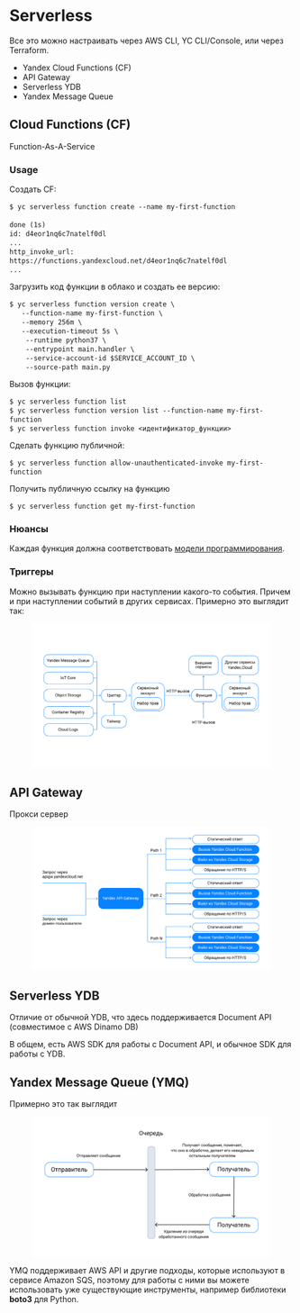 # Serverless

Все это можно настраивать через AWS CLI, YC CLI/Console, или через Terraform.

* Yandex Cloud Functions (CF)
* API Gateway
* Serverless YDB
* Yandex Message Queue

## Cloud Functions (CF)

Function-As-A-Service

### Usage

Создать CF:

```
$ yc serverless function create --name my-first-function 

done (1s)
id: d4eor1nq6c7natelf0dl
...
http_invoke_url: https://functions.yandexcloud.net/d4eor1nq6c7natelf0dl
...
```

Загрузить код функции в облако и создать ее версию:

```
$ yc serverless function version create \
   --function-name my-first-function \
   --memory 256m \
   --execution-timeout 5s \
    --runtime python37 \
    --entrypoint main.handler \
    --service-account-id $SERVICE_ACCOUNT_ID \
    --source-path main.py 
```

Вызов функции:

```
$ yc serverless function list
$ yc serverless function version list --function-name my-first-function 
$ yc serverless function invoke <идентификатор_функции> 
```

Сделать функцию публичной:

```
$ yc serverless function allow-unauthenticated-invoke my-first-function
```

Получить публичную ссылку на функцию

```
$ yc serverless function get my-first-function 
```

### Нюансы

Каждая функция должна соответствовать [модели программирования](https://cloud.yandex.ru/docs/functions/concepts/function#programming-model).

### Триггеры

Можно вызывать функцию при наступлении какого-то события. Причем и при наступлении событий в других сервисах. Примерно это выглядит так:

<figure><img src="../../.gitbook/assets/Image(2).png" alt=""><figcaption></figcaption></figure>

## API Gateway

Прокси сервер

<figure><img src="../../.gitbook/assets/Image(3).png" alt=""><figcaption></figcaption></figure>

## Serverless YDB

Отличие от обычной YDB, что здесь поддерживается Document API (совместимое с AWS Dinamo DB)

В общем, есть AWS SDK для работы с Document API, и обычное SDK для работы с YDB.

## Yandex Message Queue (YMQ)

Примерно это так выглядит

<figure><img src="../../.gitbook/assets/Image(5).png" alt=""><figcaption></figcaption></figure>

YMQ поддерживает AWS API и другие подходы, которые используют в сервисе Amazon SQS, поэтому для работы с ними вы можете использовать уже существующие инструменты, например библиотеки **boto3** для Python.

&#x20;
